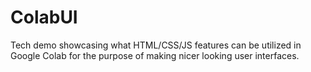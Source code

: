 # ColabUI
Tech demo showcasing what HTML/CSS/JS features can be utilized in Google Colab for the purpose of making nicer looking user interfaces.
